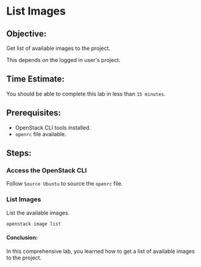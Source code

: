 # List Images

## Objective:

Get list of available images to the project.

This depends on the logged in user's  project.

## Time Estimate:

You should be able to complete this lab in less than `15 minutes`.

## Prerequisites:

- OpenStack CLI tools installed.
- `openrc` file available.

## Steps:

### Access the OpenStack CLI

Follow `Source Ubuntu` to source the `openrc` file.

### List Images

List the available images.

```bash
openstack image list
```


#### Conclusion:

In this comprehensive lab, you learned how to get a list of available images to the project.